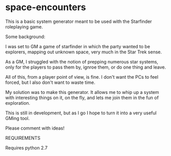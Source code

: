 # space-encounters

This is a basic system generator meant to be used with the Starfinder roleplaying game. 

Some background:

I was set to GM a game of starfinder in which the party wanted to be explorers, mapping out unknown space, very much in the Star Trek sense. 

As a GM, I struggled with the notion of prepping numerous star systems, only for the players to pass them by, ignroe them, or do one thing and leave. 

All of this, from a player point of view, is fine. I don't want the PCs to feel forced, but I also don't want to waste time. 

My solution was to make this generator. It allows me to whip up a system with interesting things on it, on the fly, and lets me join them in the fun of exploration. 

This is still in development, but as I go I hope to turn it into a very useful GMing tool. 

Please comment with ideas!

REQUIREMENTS

Requires python 2.7